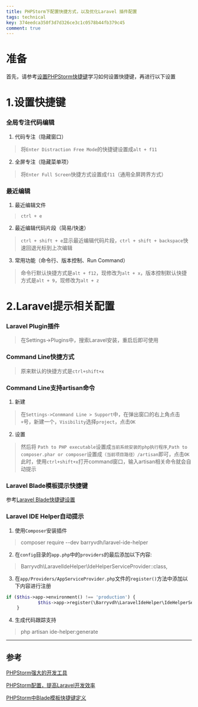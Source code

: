 ```yaml
---
title: PHPStorm下配置快捷方式，以及优化Laravel 插件配置
tags: technical
key: 374eedca350f3d7d326ce3c1c0578b44fb379c45
comment: true
---
```

# 准备
首先，请参考[设置PHPStorm快捷键][1]学习如何设置快捷键，再进行以下设置
# 1.设置快捷键
<!--more-->
### 全局专注代码编辑
1. 代码专注（隐藏窗口）
> 将`Enter Distraction Free Mode`的快捷键设置成`alt + f11`
2. 全屏专注（隐藏菜单项）
> 将`Enter Full Screen`快捷方式设置成`f11`（通用全屏跨界方式）

### 最近编辑
1. 最近编辑文件
> `ctrl + e`

2. 最近编辑代码片段（简易/快速）
> `ctrl + shift + e`显示最近编辑代码片段，`ctrl + shift + backspace`快速回退光标到上次编辑

3. 常用功能（命令行、版本控制、Run Command）
> 命令行默认快捷方式是`alt + f12`，现修改为`alt + x`，版本控制默认快捷方式是`alt + 9`，现修改为`alt + z`


# 2.Laravel提示相关配置
### Laravel Plugin插件
> 在Settings->Plugins中，搜索Laravel安装，重启后即可使用

### Command Line快捷方式
> 原来默认的快捷方式是`ctrl+shift+x`

### Command Line支持artisan命令
1. 新建
> 在`Settings->Conmmand Line > Support`中，在弹出窗口的右上角点击`+`号，新建一个，`Visibility`选择`project`，点击`OK`

2. 设置
> 然后将 `Path to PHP executable`设置成`当前系统安装的php执行程序`,`Path to composer.phar or composer`设置成`（当前项目路径）/artisan`即可，点击`OK`
此时，使用`ctrl+shift+x`打开command窗口，输入artisan相关命令就会自动提示

### Laravel Blade模板提示快捷键
参考[Laravel Blade快捷键设置][2]

### Laravel IDE Helper自动提示
1. 使用`Composer`安装插件
> composer require --dev barryvdh/laravel-ide-helper
2. 在`config`目录的`app.php`中的`providers`的最后添加以下内容:
> Barryvdh\LaravelIdeHelper\IdeHelperServiceProvider::class,
3. 在`app/Providers/AppServiceProvider.php`文件的`register()`方法中添加以下内容进行注册
```php
if ($this->app->environment() !== 'production') {
            $this->app->register(\Barryvdh\LaravelIdeHelper\IdeHelperServiceProvider::class);
    }
```
4. 生成代码跟踪支持
> php artisan ide-helper:generate

---
## 参考
[1]: https://www.bilibili.com/video/BV1vJ41157eo?p=9 "后盾网向军大叔教你配置PHPStorm快捷键"
[2]: https://blog.csdn.net/bz0446/article/details/97113720 "PHPStorm中Blade模板快捷键定义"


[PHPStorm强大的开发工具](https://www.bilibili.com/video/BV1vJ41157eo?p=9)

[PHPStorm配置，提高Laravel开发效率](https://blog.csdn.net/weixin_41767780/article/details/80867138)

[PHPStorm中Blade模板快捷键定义](https://blog.csdn.net/bz0446/article/details/97113720)
